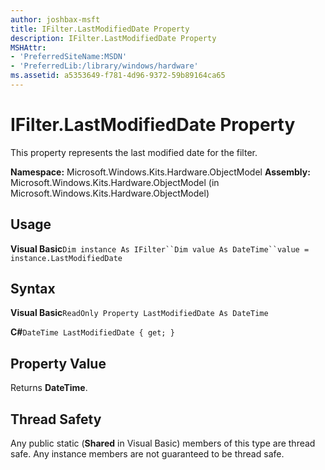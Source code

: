 ```yaml
---
author: joshbax-msft
title: IFilter.LastModifiedDate Property
description: IFilter.LastModifiedDate Property
MSHAttr:
- 'PreferredSiteName:MSDN'
- 'PreferredLib:/library/windows/hardware'
ms.assetid: a5353649-f781-4d96-9372-59b89164ca65
---
```


# IFilter.LastModifiedDate Property


This property represents the last modified date for the filter.

**Namespace:** Microsoft.Windows.Kits.Hardware.ObjectModel **Assembly:** Microsoft.Windows.Kits.Hardware.ObjectModel (in Microsoft.Windows.Kits.Hardware.ObjectModel)

## Usage


**Visual Basic**`Dim instance As IFilter``Dim value As DateTime``value = instance.LastModifiedDate`

## Syntax


**Visual Basic**`ReadOnly Property LastModifiedDate As DateTime`

**C#**`DateTime LastModifiedDate { get; }`

## Property Value


Returns **DateTime**.

## Thread Safety


Any public static (**Shared** in Visual Basic) members of this type are thread safe. Any instance members are not guaranteed to be thread safe.

 

 







